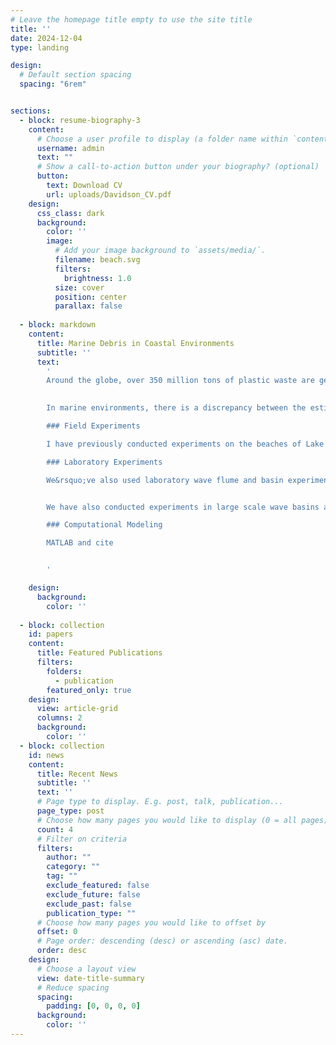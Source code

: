 ```yaml
---
# Leave the homepage title empty to use the site title
title: ''
date: 2024-12-04
type: landing

design:
  # Default section spacing
  spacing: "6rem"


sections:
  - block: resume-biography-3
    content:
      # Choose a user profile to display (a folder name within `content/authors/`)
      username: admin
      text: ""
      # Show a call-to-action button under your biography? (optional)
      button:
        text: Download CV
        url: uploads/Davidson_CV.pdf
    design:
      css_class: dark
      background:
        color: ''
        image:
          # Add your image background to `assets/media/`.
          filename: beach.svg
          filters:
            brightness: 1.0
          size: cover
          position: center
          parallax: false
  
  - block: markdown
    content:
      title: Marine Debris in Coastal Environments
      subtitle: ''
      text: 
        '
        Around the globe, over 350 million tons of plastic waste are generated each year (Geyer et al., 2017, _Sci. Adv._).  While plastic has significantly enhanced the human experience—reducing infection in the medical field and reducing vehicle emissions, for example—it also poses a major environmental challenge.  Plastic waste easily contaminates natural environments, particularly our lakes, rivers, and oceans.
        

        In marine environments, there is a discrepancy between the estimated amount of plastic entering the oceans and the amount currently accounted for.  We are working to understand the problem of [missing plastic](https://www.science.org/content/article/ninety-nine-percent-ocean-plastic-has-gone-missing) by studying how plastic debris interacts with shoreline environments.

        ### Field Experiments

        I have previously conducted experiments on the beaches of Lake Superior, focusing on the accumulation and burial of microplasitcs in beach sediments.  Our [2022 study](publication/1-davidson-microplastic-2022/) showed that individual characteristics of a beach were not strong predictors of microplastic pollution.  Instead, the individual beaches sampled (with a combination of characteristics) significantly influence the prediction of microplastic pollution.  Due to the many competing factors in a field study, we decided to pivot to laboratory and modeling studies to gain foundational understanding of plastic/shoreline interactions.  I plan to return to field experiments in the future to achieve a holeistic understanding of microplastic pollution.

        ### Laboratory Experiments

        We&rsquo;ve also used laboratory wave flume and basin experiments to consider a more focused impact of specific characteristics on particle beaching.  Our 39 meter long wave flume at the Water Science and Engineering Lab at the University of Wisconsin-Madison has a custom built [beach](project/Beach/) which we have used in several beaching experiments, including those published [in Flow, in 2023](publication/1-davidson-microplastic-2022/).


        We have also conducted experiments in large scale wave basins at the Queen&rsquo;s University Coastal Engineering Laboratory and the Oregon State University Hinsdale Wave Research Laboratory.  In these large scale experiments, we have been able to explore the impact of wave directionality on plastic particle beaching.

        ### Computational Modeling

        MATLAB and cite


        '

    design:
      background:
        color: ''
          
  - block: collection
    id: papers
    content:
      title: Featured Publications
      filters:
        folders:
          - publication
        featured_only: true
    design:
      view: article-grid
      columns: 2
      background:
        color: ''
  - block: collection
    id: news
    content:
      title: Recent News
      subtitle: ''
      text: ''
      # Page type to display. E.g. post, talk, publication...
      page_type: post
      # Choose how many pages you would like to display (0 = all pages)
      count: 4
      # Filter on criteria
      filters:
        author: ""
        category: ""
        tag: ""
        exclude_featured: false
        exclude_future: false
        exclude_past: false
        publication_type: ""
      # Choose how many pages you would like to offset by
      offset: 0
      # Page order: descending (desc) or ascending (asc) date.
      order: desc
    design:
      # Choose a layout view
      view: date-title-summary
      # Reduce spacing
      spacing:
        padding: [0, 0, 0, 0]
      background:
        color: ''
---
```


